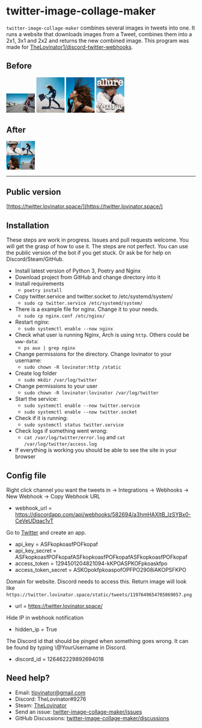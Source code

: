 # twitter-image-collage-maker

`twitter-image-collage-maker` combines several images in tweets into one.
It runs a website that downloads images from a Tweet, combines them into a 2x1, 3x1 and 2x2 and returns the new combined image. This program was made for [TheLovinator1/discord-twitter-webhooks](https://github.com/TheLovinator1/discord-twitter-webhooks).

## Before

<p float="left">
<img alt="Before1" src="extras\img\EJ7n4pfU0AE6gUg.jpg" width="15%" height="15%">
<img alt="Before2" src="extras\img\EJ7n4pfU4AARDwj.jpg" width="15%" height="15%">
<img alt="Before3" src="extras\img\EJ7n4pfVUAA9kHQ.jpg" width="15%" height="15%">
<img alt="Before4" src="extras\img\EJ7n4pfVUAEJskS.jpg" width="15%" height="15%">
</p>

## After

<img alt="After1" src="extras\img\1197649654785069057.jpg" width="15%" height="15%">

---

## Public version

[https://twitter.lovinator.space/](https://twitter.lovinator.space/)

## Installation

These steps are work in progress. Issues and pull requests welcome. You will get the grasp of how to use it. The steps are not perfect. You can use the public version of the bot if you get stuck. Or ask be for help on Discord/Steam/GitHub.

- Install latest version of Python 3, Poetry and Nginx
- Download project from GitHub and change directory into it
- Install requirements
  - `poetry install`
- Copy twitter.service and twitter.socket to /etc/systemd/system/
  - `sudo cp twitter.service /etc/systemd/system/`
- There is a example file for nginx. Change it to your needs.
  - `sudo cp nginx.conf /etc/nginx/`
- Restart nginx:
  - `sudo systemctl enable --now nginx`
- Check what user is running Nginx, Arch is using `http`. Others could be `www-data`:
  - `ps aux | grep nginx`
- Change permissions for the directory. Change lovinator to your username:
  - `sudo chown -R lovinator:http /static`
- Create log folder
  - `sudo mkdir /var/log/twitter`
- Change permissions to your user
  - `sudo chown -R lovinator:lovinator /var/log/twitter`
- Start the service:
  - `sudo systemctl enable --now twitter.service`
  - `sudo systemctl enable --now twitter.socket`
- Check if it is running:
  - `sudo systemctl status twitter.service`
- Check logs if something went wrong:
  - `cat /var/log/twitter/error.log` and `cat /var/log/twitter/access.log`
- If everything is working you should be able to see the site in your browser

## Config file

Right click channel you want the tweets in -> Integrations -> Webhooks -> New Webhook -> Copy Webhook URL

- webhook_url = https://discordapp.com/api/webhooks/582694/a3hmHAXItB_lzSYBx0-CeVeUDqac1vT

Go to [Twitter](https://developer.twitter.com/en/portal/apps/new) and create an app.

- api_key = ASFkopkoasfPOFkopaf
- api_key_secret = ASFkopkoasfPOFkopafASFkopkoasfPOFkopafASFkopkoasfPOFkopaf
- access_token = 1294501204821094-kKPOASPKOFpkoaskfpo
- access_token_secret = ASKOpokfpkoaspofOPFPO2908iAKOPSFKPO

Domain for website. Discord needs to access this. Return image will look like `https://twitter.lovinator.space/static/tweets/1197649654785069057.png`

- url = https://twitter.lovinator.space/

Hide IP in webhook notification

- hidden_ip = True

The Discord id that should be pinged when something goes wrong. It can be found by typing \\@YourUsername in Discord.

- discord_id = 126462229892694018

</details>

## Need help?

- Email: [tlovinator@gmail.com](mailto:tlovinator@gmail.com)
- Discord: TheLovinator#9276
- Steam: [TheLovinator](https://steamcommunity.com/id/TheLovinator/)
- Send an issue: [twitter-image-collage-maker/issues](https://github.com/TheLovinator1/twitter-image-collage-maker/issues)
- GitHub Discussions: [twitter-image-collage-maker/discussions](https://github.com/TheLovinator1/twitter-image-collage-maker/discussions)
